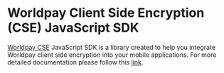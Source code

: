 # Worldpay Client Side Encryption (CSE) JavaScript SDK


[Worldpay CSE](https://developer.worldpay.com/docs/wpg/clientsideencryption) JavaScript SDK is a library created to help you integrate Worldpay client side encryption into your mobile applications. For more detailed documentation please follow this [link](https://developer.worldpay.com/docs/wpg/clientsideencryption/javascript-integration).
